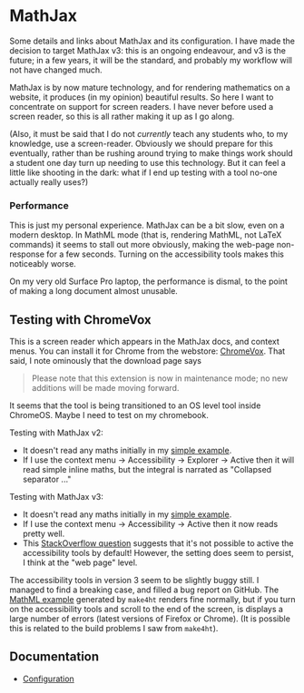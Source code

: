 # MathJax

Some details and links about MathJax and its configuration.  I have made the decision to target MathJax v3: this is an ongoing endeavour, and v3 is the future; in a few years, it will be the standard, and probably my workflow will not have changed much.

MathJax is by now mature technology, and for rendering mathematics on a website, it produces (in my opinion) beautiful results.  So here I want to concentrate on support for screen readers.  I have never before used a screen reader, so this is all rather making it up as I go along.

(Also, it must be said that I do not _currently_ teach any students who, to my knowledge, use a screen-reader.  Obviously we should prepare for this eventually, rather than be rushing around trying to make things work should a student one day turn up needing to use this technology.  But it can feel a little like shooting in the dark: what if I end up testing with a tool no-one actually really uses?)


### Performance

This is just my personal experience.  MathJax can be a bit slow, even on a modern desktop.  In MathML mode (that is, rendering MathML, not LaTeX commands) it seems to stall out more obviously, making the web-page non-response for a few seconds.  Turning on the accessibility tools makes this noticeably worse.

On my very old Surface Pro laptop, the performance is dismal, to the point of making a long document almost unusable.


## Testing with ChromeVox

This is a screen reader which appears in the MathJax docs, and context menus.  You can install it for Chrome from the webstore: [ChromeVox](https://chrome.google.com/webstore/detail/chromevox-classic-extensi/kgejglhpjiefppelpmljglcjbhoiplfn).  That said, I note ominously that the download page says

> Please note that this extension is now in maintenance mode; no new additions will be made moving forward.

It seems that the tool is being transitioned to an OS level tool inside ChromeOS.  Maybe I need to test on my chromebook.

Testing with MathJax v2:
- It doesn't read any maths initially in my [simple example](https://matthewdaws.github.io/AccessibleLaTeX/make4ht%20project%201/main.htm).
- If I use the context menu -> Accessibility -> Explorer -> Active then it will read simple inline maths, but the integral is narrated as "Collapsed separator ..."

Testing with MathJax v3:
- It doesn't read any maths initially in my [simple example](https://matthewdaws.github.io/AccessibleLaTeX/mathjax%203%20simple/main.htm).
- If I use the context menu -> Accessibility -> Active then it now reads pretty well.
- This [StackOverflow question](https://stackoverflow.com/questions/60688026/how-to-activate-mathjax-accessibility-by-default) suggests that it's not possible to active the accessibility tools by default!  However, the setting does seem to persist, I think at the "web page" level.

The accessibility tools in version 3 seem to be slightly buggy still.  I managed to find a breaking case, and filled a bug report on GitHub.  The [MathML example]() generated by `make4ht` renders fine normally, but if you turn on the accessibility tools and scroll to the end of the screen, is displays a large number of errors (latest versions of Firefox or Chrome).  (It is possible this is related to the build problems I saw from `make4ht`).


## Documentation

- [Configuration](http://docs.mathjax.org/en/latest/web/configuration.html#web-configuration)
